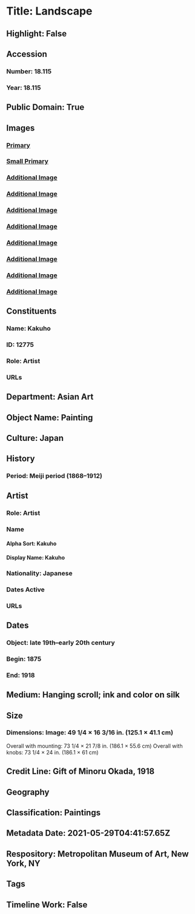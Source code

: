 # Title: Landscape
## Highlight: False
## Accession
### Number: 18.115
### Year: 18.115
## Public Domain: True
## Images
### [Primary](https://images.metmuseum.org/CRDImages/as/original/LC-18_115_jps-010.jpg)
### [Small Primary](https://images.metmuseum.org/CRDImages/as/web-large/LC-18_115_jps-010.jpg)
### [Additional Image](https://images.metmuseum.org/CRDImages/as/original/LC-18_115_jps-017.jpg)
### [Additional Image](https://images.metmuseum.org/CRDImages/as/original/LC-18_115_jps-009.jpg)
### [Additional Image](https://images.metmuseum.org/CRDImages/as/original/LC-18_115_jps-011.jpg)
### [Additional Image](https://images.metmuseum.org/CRDImages/as/original/LC-18_115_jps-012.jpg)
### [Additional Image](https://images.metmuseum.org/CRDImages/as/original/LC-18_115_jps-013.jpg)
### [Additional Image](https://images.metmuseum.org/CRDImages/as/original/LC-18_115_jps-014.jpg)
### [Additional Image](https://images.metmuseum.org/CRDImages/as/original/LC-18_115_jps-015.jpg)
### [Additional Image](https://images.metmuseum.org/CRDImages/as/original/LC-18_115_jps-016.jpg)
## Constituents
### Name: Kakuho
### ID: 12775
### Role: Artist
### URLs
## Department: Asian Art
## Object Name: Painting
## Culture: Japan
## History
### Period: Meiji period (1868–1912)
## Artist
### Role: Artist
### Name
#### Alpha Sort: Kakuho
#### Display Name: Kakuho
### Nationality: Japanese
### Dates Active
### URLs
## Dates
### Object: late 19th–early 20th century
### Begin: 1875
### End: 1918
## Medium: Hanging scroll; ink and color on silk
## Size
### Dimensions: Image: 49 1/4 × 16 3/16 in. (125.1 × 41.1 cm)
Overall with mounting: 73 1/4 × 21 7/8 in. (186.1 × 55.6 cm)
Overall with knobs: 73 1/4 × 24 in. (186.1 × 61 cm)
## Credit Line: Gift of Minoru Okada, 1918
## Geography
## Classification: Paintings
## Metadata Date: 2021-05-29T04:41:57.65Z
## Respository: Metropolitan Museum of Art, New York, NY
## Tags
## Timeline Work: False